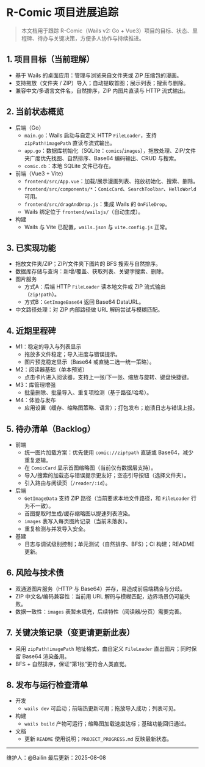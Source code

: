 # R-Comic 项目进展追踪

> 本文档用于跟踪 R-Comic（Wails v2: Go + Vue3）项目的目标、状态、里程碑、待办与关键决策，方便多人协作与持续推进。

## 1. 项目目标（当前理解）
- 基于 Wails 的桌面应用：管理与浏览来自文件夹或 ZIP 压缩包的漫画。
- 支持拖放（文件夹 / ZIP）导入；自动提取首图；展示列表；搜索与删除。
- 兼容中文/多语言文件名，自然排序，ZIP 内图片直读与 HTTP 流式输出。

## 2. 当前状态概览
- 后端（Go）
  - `main.go`：Wails 启动与自定义 HTTP `FileLoader`，支持 `zipPath!imagePath` 直读与流式输出。
  - `app.go`：数据库初始化（SQLite：`comics`/`images`），拖放处理、ZIP/文件夹广度优先找图、自然排序、Base64 编码输出、CRUD 与搜索。
  - `comic.db`：本地 SQLite 文件已存在。
- 前端（Vue3 + Vite）
  - `frontend/src/App.vue`：加载/展示漫画列表、拖放初始化、搜索、删除。
  - `frontend/src/components/*`：`ComicCard`、`SearchToolbar`、`HelloWorld` 可用。
  - `frontend/src/dragAndDrop.js`：集成 Wails 的 `OnFileDrop`。
  - Wails 绑定位于 `frontend/wailsjs/`（自动生成）。
- 构建
  - Wails 与 Vite 已配置，`wails.json` 与 `vite.config.js` 正常。

## 3. 已实现功能
- 拖放文件夹/ZIP；ZIP/文件夹下图片的 BFS 搜索与自然排序。
- 数据库存储与查询：新增/覆盖、获取列表、关键字搜索、删除。
- 图片服务
  - 方式A：后端 HTTP `FileLoader` 读本地文件或 ZIP 流式输出（`zip!path`）。
  - 方式B：`GetImageBase64` 返回 Base64 DataURL。
- 中文路径处理：对 ZIP 内部路径做 URL 解码尝试与模糊匹配。

## 4. 近期里程碑
- M1：稳定的导入与列表显示
  - 拖放多文件稳定；导入进度与错误提示。
  - 图片预览稳定显示（Base64 或直链二选一统一策略）。
- M2：阅读器基础（单本预览）
  - 点击卡片进入阅读器，支持上一张/下一张、缩放与旋转、键盘快捷键。
- M3：库管理增强
  - 批量删除、批量导入、重复项检测（基于路径/哈希）。
- M4：体验与发布
  - 应用设置（缓存、缩略图策略、语言）；打包发布；崩溃日志与错误上报。

## 5. 待办清单（Backlog）
- 前端
  - 统一图片加载方案：优先使用 `comic://zip!path` 直链或 Base64，减少重复逻辑。
  - 在 `ComicCard` 显示首图缩略图（当前仅有数据层支持）。
  - 导入/搜索的加载态与错误提示更友好；空态引导按钮（选择文件夹）。
  - 引入路由与阅读页（`/reader/:id`）。
- 后端
  - `GetImageData` 支持 ZIP 路径（当前要求本地文件路径，和 `FileLoader` 行为不一致）。
  - 首图提取时生成/缓存缩略图以提速列表渲染。
  - `images` 表写入每页图片记录（当前未落表）。
  - 重复检测与并发导入安全。
- 基建
  - 日志与调试级别控制；单元测试（自然排序、BFS）；CI 构建；README 更新。

## 6. 风险与技术债
- 双通道图片服务（HTTP 与 Base64）并存，易造成前后端耦合与分歧。
- ZIP 中文名/编码兼容性：当前用 URL 解码与模糊匹配，边界场景仍可能失败。
- 数据一致性：`images` 表暂未填充，后续特性（阅读器/分页）需要完善。

## 7. 关键决策记录（变更请更新此表）
- 采用 `zipPath!imagePath` 地址格式，由自定义 `FileLoader` 直出图片；同时保留 Base64 渲染备用。
- BFS + 自然排序，保证“第1张”更符合人类直觉。

## 8. 发布与运行检查清单
- 开发
  - `wails dev` 可启动；前端热更新可用；拖放导入成功；列表可见。
- 构建
  - `wails build` 产物可运行；缩略图加载速度达标；基础功能回归通过。
- 文档
  - 更新 `README` 使用说明；`PROJECT_PROGRESS.md` 反映最新状态。

---
维护人：@Bailin
最后更新：2025-08-08

